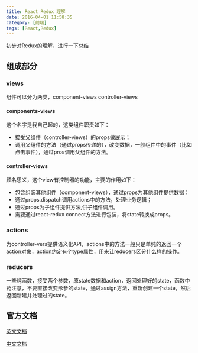 ```yaml
---
title: React Redux 理解
date: 2016-04-01 11:58:35
category: [前端]
tags: [React,Redux]
---
```


初步对Redux的理解，进行一下总结

## 组成部分

### views
组件可以分为两类，component-views controller-views

#### components-views
这个名字是我自己起的，这类组件职责如下：
- 接受父组件（controller-views）的props做展示；
- 调用父组件的方法（通过props传递的），改变数据，一般组件中的事件（比如点击事件），通过pros调用父组件的方法。

#### controller-views
顾名思义，这个view有控制器的功能，主要的作用如下：
- 包含组装其他组件（component-views），通过props为其他组件提供数据；
- 通过props.dispatch调用actions中的方法，处理业务逻辑；
- 通过props为子组件提供方法,供子组件调用。
- 需要通过react-redux connect方法进行包装，将state转换成props。

### actions
为controller-vers提供语义化API，actions中的方法一般只是单纯的返回一个action对象，action约定有个type属性，用来让reducers区分什么样的操作。

### reducers
一些纯函数，接受两个参数，原state数据和action，返回处理好的state，函数中药注意，不要直接改变形参的state，通过assign方法，重新创建一个state，然后返回新建并处理过的state。

## 官方文档
[英文文档](http://redux.js.org/)

[中文文档](http://camsong.github.io/redux-in-chinese/index.html)
